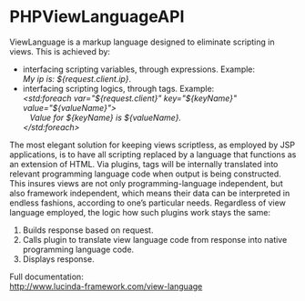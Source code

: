 # PHPViewLanguageAPI

ViewLanguage is a markup language designed to eliminate scripting in views. This is achieved by:
- interfacing scripting variables, through expressions.	Example:<br />
	<i>My ip is: ${request.client.ip}</i>.
- interfacing scripting logics, through tags. Example:<br />
	<i>&lt;std:foreach var="${request.client}" key="${keyName}" value="${valueName}"&gt;<br />
	&nbsp;&nbsp;&nbsp;Value for ${keyName} is ${valueName}.<br />
	&lt;/std:foreach&gt;</i>

The most elegant solution for keeping views scriptless, as employed by JSP applications, is to have all scripting replaced by a language that functions as an extension of HTML. Via plugins, tags will be internally translated into relevant programming language code when output is being constructed. This insures views are not only programming-language independent, but also framework independent, which means their data can be interpreted in endless fashions, according to one’s particular needs. Regardless of view language employed, the logic how such plugins work stays the same:

1. Builds response based on request.
2. Calls plugin to translate view language code from response into native programming language code.
3. Displays response.

Full documentation:<br />
http://www.lucinda-framework.com/view-language
